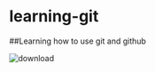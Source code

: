 # learning-git

##Learning how to use git and github


![download](https://user-images.githubusercontent.com/58719444/124257788-554b6780-db4a-11eb-94de-8d4ab24b956d.png)

